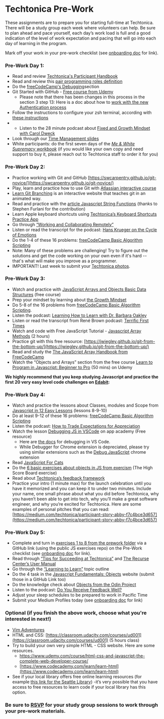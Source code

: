 # **Techtonica Pre-Work**

These assignments are to prepare you for starting full-time at Techtonica. There will be a study group each week where volunteers can help. Be sure to plan ahead and pace yourself, each day’s work load is full and a good indication of the level of work expectation and pacing that will go into each day of learning in the program.

Mark off your work in your pre-work checklist (see [onboarding doc](https://docs.google.com/document/d/1xI4QYg3TO-IBjPB3LlE33yRzWC-B8Dir-cnMAl-ZaSE/edit?usp=sharing) for link).

### Pre-Work Day 1:

- Read and review [Techtonica&#39;s Participant Handbook](https://docs.google.com/document/d/1bPp3wT4YUo2PuNSYLMwIW9TkU6trd7NSuR9ieHv9MME/edit#heading=h.ez75on7s6lo4)
- Read and review this [pair programming roles definition](https://gist.github.com/jordanpoulton/607a8854673d9f22c696)
- Do the [freeCodeCamp&#39;s Debugging](https://www.freecodecamp.org/learn/javascript-algorithms-and-data-structures/debugging/)section
- Git Started with GitHub - [Free course from Udemy](https://www.udemy.com/course/git-started-with-github/)
  - Please note that there has been changes in this process in the section 3 step 13: Here is a doc about how to [work with the new Authentication process](https://docs.google.com/document/d/1V596QwRYzMAwYtCpTBXCHj-ykRqDxo42TokENLgkulk/edit#)
- Follow the instructions to configure your zsh terminal, according with [these instructions](https://drive.google.com/file/d/1BaUWobXXujWZ3JS2Y1TP-fx7Xba3CMYQ/view?usp=sharing)
- - Listen to the 28 minute podcast about [Fixed and Growth Mindset with Carol Dweck
](https://www.oneyoufeed.net/fixed-and-growth-mindset/)
- Look through our [Time Management slides](https://docs.google.com/presentation/d/1VGlfYtWXQ8TEXsq4Bad0k2WZ-mK02hI3UwVXrfuUpPA/edit?usp=sharing)
- White participants: do the first seven days of the [_Me & White Supremacy workbook_](http://laylafsaad.com/meandwhitesupremacy) (if you would like your own copy and need support to buy it, please reach out to Techtonica staff to order it for you)

### Pre-Work Day 2:

- Practice working with Git and GitHub ​[https://swcarpentry.github.io/git-novice/](https://swcarpentry.github.io/git-novice/)
- Play, learn and practice how to use Git with [Atlassian interactive course](https://www.atlassian.com/git)
- [Learn Git Branching](https://learngitbranching.js.org/) is an interactive website that teaches git in an animated way.
- Read and practice with the [article Javascript String Functions](https://stephen-furlani.notion.site/Javascript-String-Functions-fccff1bce23f4b2dbcfac0d1ea50a814) (thanks to Stephen Furlani for the contribution)
- Learn Apple keyboard shortcuts using [Techtonica’s Keyboard Shortcuts Practice App](https://techtonica.github.io/keyboard-shortcuts-practice/)
- Go through [“Working and Collaborating Remotely”](https://github.com/Techtonica/curriculum/blob/main/career/working-and-collaborating-remotely.md)
- Listen or read the transcript for the podcast:  [Hans Krueger on the Cycle of Emotions](https://theinformed.life/2021/11/21/episode-75-hans-krueger/)
- Do  the 1-4 of these 16 problems: [freeCodeCamp Basic Algorithm Scripting](https://www.freecodecamp.org/learn/javascript-algorithms-and-data-structures/basic-algorithm-scripting/)
- Note: Many of these problems are challenging! Try to figure out the solutions and get the code working on your own even if it's hard -- that's what will make you improve as a programmer.
- IMPORTANT! Last week to submit your [Techtonica photos](https://docs.google.com/forms/d/e/1FAIpQLSfyvhCYCSGUA5uhGGOY5usP0z4zhlMwGDDaPRLhNU_SCSZn4Q/viewform).


### Pre-Work Day 3:

- Watch and practice with [JavaScript Arrays and Objects Basic Data Structures](https://www.udemy.com/course/javascript-coding/) (free course)
- Prep your mindset by learning about [the Growth Mindset](https://github.com/Techtonica/curriculum/blob/main/onboarding/YCLA_LessonPlan_v10.pdf)
- Do 5-8 of the 16 problems from [freeCodeCamp Basic Algorithm Scripting](https://www.freecodecamp.org/learn/javascript-algorithms-and-data-structures/basic-algorithm-scripting/). 
- Listen the podcast: [Learning How to Learn with Dr. Barbara Oakley](https://www.leadinglearning.com/episode-104-barbara-oakley/)
- Listen or read the transcript from René Brown podcast: [Terrific First Times ](https://brenebrown.com/podcast/brene-on-ffts/)
- Watch and code with Free JavaScript Tutorial - [Javascript Array Methods](https://www.udemy.com/course/javascript-array-methods/) (2 hours)
- Practice git with this free resource: [https://jwiegley.github.io/git-from-the-bottom-up/](https://jwiegley.github.io/git-from-the-bottom-up/)
- Read and study the [The JavaScript Array Handbook from FreeCodeCamp ](https://www.freecodecamp.org/news/the-javascript-array-handbook/)
- Watch the “Objects and Arrays” section from the free course [Learn to Program in Javascript: Beginner to Pro](https://www.udemy.com/course/programming-in-javascript/) (50 mins) on Udemy

**We highly recommend that you keep studying Javascript and practice the first 20 very easy level code challenges on [Edabit](https://edabit.com/challenges):**

### Pre-Work Day 4:

- Watch and practice the lessons about Classes, modules and Scope from [Javascript in 12 Easy Lessons](https://www.udemy.com/course/javascript-in-12-easy-lessons/) (lessons 8-9-10)
- Do at least 9-12 of these 16 problems: [freeCodeCamp Basic Algorithm Scripting](https://www.freecodecamp.org/learn/javascript-algorithms-and-data-structures/basic-algorithm-scripting/)
- Listen the podcast: [How to Trade Expectations for Appreciation](https://podcasts.apple.com/ca/podcast/how-to-trade-expectations-for-appreciation-a/id1098413063?i=1000500370199)
- Watch the lesson [Debugging JS in VSCode](https://open.appacademy.io/learn/full-stack-online/javascript/debugging-js-in-vscode) on app academy (Free resource)
  - Here are [the docs](https://code.visualstudio.com/docs/editor/debugging) for debugging in VS Code.
  - While Debugger for Chrome extension is depreciated, please try using similar extensions such as the [Debug JavaScript](https://developer.chrome.com/docs/devtools/javascript) chrome extension 
- Read [JavaScript For Cats](http://jsforcats.com/)
- Do the [6 basic exercises about objects in JS from exercism](https://exercism.org/tracks/javascript/exercises/high-score-board) (The High Score Board exercise)
- Read about [Techtonica’s feedback framework](https://docs.google.com/document/d/1bPp3wT4YUo2PuNSYLMwIW9TkU6trd7NSuR9ieHv9MME/edit#heading=h.ncx7nw2pegwg)
- Practice your intro (1 minute max) for the launch celebration until you have it memorized and you can keep it to under two minutes. Include your name, one small phrase about what you did before Techtonica, why you haven’t been able to get into tech, why you’ll make a great software engineer, and why you’re excited for Techtonica. Here are some examples of personal pitches that you can read: [https://medium.com/techtonica/participant-story-abby-f7c4bce3d657](https://medium.com/techtonica/participant-story-abby-f7c4bce3d657)

### Pre-Work Day 5:

- Complete and turn in [exercises 1 to 8 from the prework folder](https://github.com/Techtonica/curriculum/tree/main/prework) via a GitHub link (using the public JS exercises repo)  on the Pre-Work checklist (see [onboarding doc](https://docs.google.com/document/d/1xI4QYg3TO-IBjPB3LlE33yRzWC-B8Dir-cnMAl-ZaSE/edit?usp=sharing) for link).
- Read through [“Tips for Succeeding at Techtonica”](https://docs.google.com/document/d/1SWiUl0lYQ0sYDM8vQnVhJVOvT4MRA-9pDglKOgqTWak/edit?usp=sharing) and [The Recurse Center’s User Manual](https://www.recurse.com/manual)
- Go through the [“Learning to Learn”](https://github.com/Techtonica/curriculum/blob/main/onboarding/learning-to-learn.md) topic outline
- Do the 4 task in the [Javascript Fundamentals: Objects](https://javascript.info/object#tasks) website (submit those in a GitHub Link too)
- Do the knowledge check about [Objects from the Odin Project](https://www.theodinproject.com/paths/full-stack-javascript/courses/javascript/lessons/objects-and-object-constructors#knowledge-check)
- Listen to the podcast: [Do You Receive Feedback Well?](https://www.michellemcquaid.com/podcast/do-you-receive-feedback-well-podcast-with-sheila-heen/)
- Adjust your sleep schedules to be prepared to work in Pacific Time
- Submit your Medium Profiles today (see [onboarding doc](https://docs.google.com/document/d/1xI4QYg3TO-IBjPB3LlE33yRzWC-B8Dir-cnMAl-ZaSE/edit?usp=sharing) for link)

### Optional (if you finish the above work, choose what you're interested in next!)

- [Vim Adventures](https://vim-adventures.com/)
- HTML and CSS: [https://classroom.udacity.com/courses/ud001](https://classroom.udacity.com/courses/ud001) (5 hours class)
- Try to build your own very simple HTML - CSS website. Here are some resources.
  - [https://www.udemy.com/course/html-css-and-javascript-the-complete-web-developer-course/ ](https://www.udemy.com/course/html-css-and-javascript-the-complete-web-developer-course/)
  - [https://www.codecademy.com/learn/learn-html](https://www.codecademy.com/learn/learn-html)
- See if your local library offers free online learning resources (for example [this link for the Seattle Library](https://www.spl.org/online-resources/online-learning)) -it’s very possible that you have access to free resources to learn code if your local library has this option.

### Be sure to [RSVP](https://www.eventbrite.com/o/techtonica-11297022451) for your study group sessions to work through your pre-work materials.

